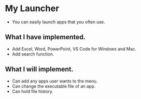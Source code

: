 # My Launcher

- You can easily launch apps that you often use.

## What I have implemented.

- Add Excel, Word, PowerPoint, VS Code for Windows and Mac.
- Add search function.

## What I will implement.

- Can add any apps user wants to the menu.
- Can change the executable file of an app.
- Can hold file history.
